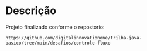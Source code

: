 # Descrição
Projeto finalizado conforme o repostorio: 
```
https://github.com/digitalinnovationone/trilha-java-basico/tree/main/desafios/controle-fluxo
```
